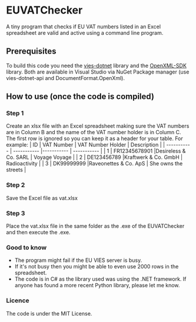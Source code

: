 # EUVATChecker
A tiny program that checks if EU VAT numbers listed in an Excel spreadsheet are valid and active using a command line program. 

## Prerequisites 
To build this code you need the [vies-dotnet](https://github.com/zapadi/vies-dotnet/tree/master) library and the [OpenXML-SDK](https://github.com/dotnet/Open-XML-SDK) library.
Both are available in Visual Studio via NuGet Package manager (use vies-dotnet-api and DocumentFormat.OpenXml).

## How to use (once the code is compiled)
### Step 1
Create an xlsx file with an Excel spreadsheet making sure the VAT numbers are in Column B and the name of the VAT number holder is in Column C. The first row is ignored so you can keep it as a header for your table. For example:
| ID      | VAT Number | VAT Number Holder     | Description |
| ----------- | ----------- |----------- | ----------- |
| 1   | FR12345678901       |Desireless & Co. SARL  | Voyage Voyage       |
| 2   | DE123456789         |Kraftwerk & Co. GmbH | Radioactivity        |
| 3   | DK99999999          |Raveonettes & Co. ApS | She owns the streets |

### Step 2
Save the Excel file as vat.xlsx

### Step 3
Place the vat.xlsx file in the same folder as the .exe of the EUVATChecker and then execute the .exe.

### Good to know
* The program might fail if the EU VIES server is busy.
* If it's not busy then you might be able to even use 2000 rows in the spreadsheet.
* The code is in C# as the library used was using the .NET framework. If anyone has found a more recent Python library, please let me know.

### Licence
The code is under the MIT License.
